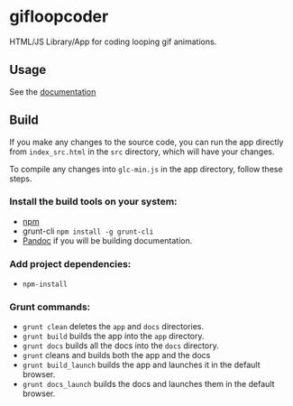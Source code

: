 # gifloopcoder
HTML/JS Library/App for coding looping gif animations.

## Usage
See the [documentation](http://gifloopcoder.com/docs)

## Build
If you make any changes to the source code, you can run the app directly from `index_src.html` in the `src` directory, which will have your changes. 

To compile any changes into `glc-min.js` in the app directory, follow these steps.

### Install the build tools on your system:
- [npm](https://www.npmjs.com/)
- grunt-cli `npm install -g grunt-cli`
- [Pandoc](http://pandoc.org/) if you will be building documentation.

### Add project dependencies:
- `npm-install`

### Grunt commands:
- `grunt clean` deletes the `app` and `docs` directories.
- `grunt build` builds the app into the `app` directory.
- `grunt docs` builds all the docs into the `docs` directory.
- `grunt` cleans and builds both the app and the docs
- `grunt build_launch` builds the app and launches it in the default browser.
- `grunt docs_launch` builds the docs and launches them in the default browser.